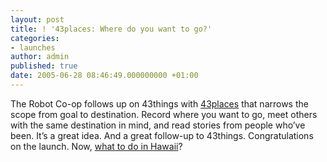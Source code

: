 ```yaml
---
layout: post
title: ! '43places: Where do you want to go?'
categories:
- launches
author: admin
published: true
date: 2005-06-28 08:46:49.000000000 +01:00
---
```

<p>The Robot Co-op follows up on 43things with <a href="http://www.43places.com">43places</a> that narrows the scope from goal to destination. Record where you want to go, meet others with the same destination in mind, and read stories from people who&#8217;ve been. It&#8217;s a great idea. And a great follow-up to 43things. Congratulations on the launch. Now, <a href="http://www.43places.com/places/view/104044">what to do in Hawaii</a>?</p>